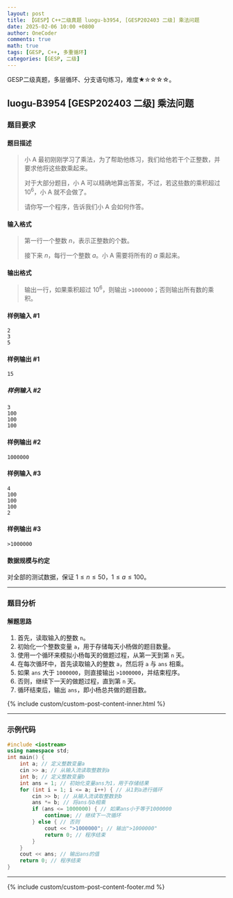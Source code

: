 ```yaml
---
layout: post
title: 【GESP】C++二级真题 luogu-b3954, [GESP202403 二级] 乘法问题
date: 2025-02-06 10:00 +0800
author: OneCoder
comments: true
math: true
tags: [GESP, C++, 多重循环]
categories: [GESP, 二级]
---
```

GESP二级真题，多层循环、分支语句练习，难度★✮☆☆☆。

<!--more-->

## luogu-B3954 [GESP202403 二级] 乘法问题

### 题目要求

#### 题目描述

>小 A 最初刚刚学习了乘法，为了帮助他练习，我们给他若干个正整数，并要求他将这些数乘起来。
>
>对于大部分题目，小 A 可以精确地算出答案，不过，若这些数的乘积超过 $10^6$，小 A 就不会做了。
>
>请你写一个程序，告诉我们小 A 会如何作答。

#### 输入格式

>第一行一个整数 $n$，表示正整数的个数。
>
>接下来 $n$，每行一个整数 $a$。小 A 需要将所有的 $a$ 乘起来。

#### 输出格式

>输出一行，如果乘积超过 $10^6$，则输出 `>1000000`；否则输出所有数的乘积。

#### 样例输入 #1

```console
2
3
5
```

#### 样例输出 #1

```console
15
```

##### 样例输入 #2

```console
3
100
100
100
```

#### 样例输出 #2

```console
1000000
```

#### 样例输入 #3

```console
4
100
100
100
2
```

#### 样例输出 #3

```console
>1000000
```

#### 数据规模与约定

对全部的测试数据，保证 $1 \leq n \leq 50$，$1 \leq a \leq 100$。

---

### 题目分析

#### 解题思路

1. 首先，读取输入的整数 `n`。
2. 初始化一个整数变量 `a`，用于存储每天小杨做的题目数量。
3. 使用一个循环来模拟小杨每天的做题过程，从第一天到第 `n` 天。
4. 在每次循环中，首先读取输入的整数 `a`，然后将 `a` 与 `ans` 相乘。
5. 如果 `ans` 大于 `1000000`，则直接输出 `>1000000`，并结束程序。
6. 否则，继续下一天的做题过程，直到第 `n` 天。
7. 循环结束后，输出 `ans`，即小杨总共做的题目数。

{% include custom/custom-post-content-inner.html %}

---

### 示例代码

```cpp
#include <iostream>
using namespace std;
int main() {
    int a; // 定义整数变量a
    cin >> a; // 从输入流读取整数到a
    int b; // 定义整数变量b
    int ans = 1; // 初始化变量ans为1，用于存储结果
    for (int i = 1; i <= a; i++) { // 从1到a进行循环
        cin >> b; // 从输入流读取整数到b
        ans *= b; // 将ans与b相乘
        if (ans <= 1000000) { // 如果ans小于等于1000000
            continue; // 继续下一次循环
        } else { // 否则
            cout << ">1000000"; // 输出">1000000"
            return 0; // 程序结束
        }
    }
    cout << ans; // 输出ans的值
    return 0; // 程序结束
}
```

---

{% include custom/custom-post-content-footer.md %}
